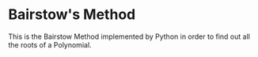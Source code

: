 # Bairstow's Method

This is the Bairstow Method implemented by Python in order to find out all the roots of a Polynomial.
